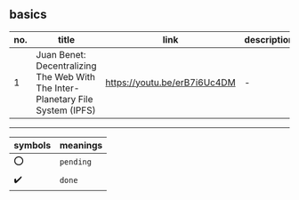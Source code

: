  ## basics
 
no. | title | link | description | status
--- | ----- | ---- | ----------- | ------
1 | Juan Benet: Decentralizing The Web With The Inter-Planetary File System (IPFS) | https://youtu.be/erB7i6Uc4DM | - | :o:


---
symbols | meanings
------- | --------
:o: | `pending`
:heavy_check_mark: | `done`

